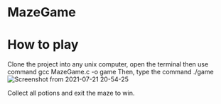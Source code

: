 # MazeGame

# How to play
Clone the project into any unix computer, open the terminal then use command 
gcc MazeGame.c -o game
Then, type the command
./game
![Screenshot from 2021-07-21 20-54-25](https://user-images.githubusercontent.com/65914195/126515535-4fe519eb-05fd-4157-b1f7-2781e9d57c4d.png)

Collect all potions and exit the maze to win.
